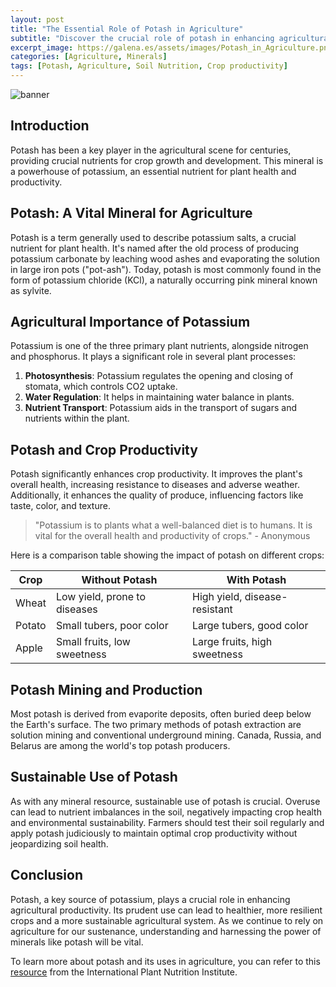 ```yaml
---
layout: post
title: "The Essential Role of Potash in Agriculture"
subtitle: "Discover the crucial role of potash in enhancing agricultural productivity and crop health."
excerpt_image: https://galena.es/assets/images/Potash_in_Agriculture.png
categories: [Agriculture, Minerals]
tags: [Potash, Agriculture, Soil Nutrition, Crop productivity]
---
```


![banner](https://galena.es/assets/images/Potash_in_Agriculture.png "A vibrant field of crops thriving under the sun, with a close-up of potash granules scattered on the soil, illustrating the essential role of potash in boosting agricultural productivity.")

## Introduction

Potash has been a key player in the agricultural scene for centuries, providing crucial nutrients for crop growth and development. This mineral is a powerhouse of potassium, an essential nutrient for plant health and productivity.

## Potash: A Vital Mineral for Agriculture

Potash is a term generally used to describe potassium salts, a crucial nutrient for plant health. It's named after the old process of producing potassium carbonate by leaching wood ashes and evaporating the solution in large iron pots ("pot-ash"). Today, potash is most commonly found in the form of potassium chloride (KCl), a naturally occurring pink mineral known as sylvite.

## Agricultural Importance of Potassium

Potassium is one of the three primary plant nutrients, alongside nitrogen and phosphorus. It plays a significant role in several plant processes:

1. **Photosynthesis**: Potassium regulates the opening and closing of stomata, which controls CO2 uptake.
2. **Water Regulation**: It helps in maintaining water balance in plants.
3. **Nutrient Transport**: Potassium aids in the transport of sugars and nutrients within the plant.

## Potash and Crop Productivity

Potash significantly enhances crop productivity. It improves the plant's overall health, increasing resistance to diseases and adverse weather. Additionally, it enhances the quality of produce, influencing factors like taste, color, and texture.

> "Potassium is to plants what a well-balanced diet is to humans. It is vital for the overall health and productivity of crops." - Anonymous

Here is a comparison table showing the impact of potash on different crops:

| Crop   | Without Potash | With Potash |
|--------|----------------|-------------|
| Wheat  | Low yield, prone to diseases | High yield, disease-resistant |
| Potato | Small tubers, poor color | Large tubers, good color |
| Apple  | Small fruits, low sweetness | Large fruits, high sweetness |

## Potash Mining and Production

Most potash is derived from evaporite deposits, often buried deep below the Earth's surface. The two primary methods of potash extraction are solution mining and conventional underground mining. Canada, Russia, and Belarus are among the world's top potash producers.

## Sustainable Use of Potash

As with any mineral resource, sustainable use of potash is crucial. Overuse can lead to nutrient imbalances in the soil, negatively impacting crop health and environmental sustainability. Farmers should test their soil regularly and apply potash judiciously to maintain optimal crop productivity without jeopardizing soil health.

## Conclusion

Potash, a key source of potassium, plays a crucial role in enhancing agricultural productivity. Its prudent use can lead to healthier, more resilient crops and a more sustainable agricultural system. As we continue to rely on agriculture for our sustenance, understanding and harnessing the power of minerals like potash will be vital.

To learn more about potash and its uses in agriculture, you can refer to this [resource](https://www.ipni.net/publication/bettercrops.nsf/0/F4D394D13A7C93C885257FA8006912FD/$FILE/BC-2016-2%20p30.pdf) from the International Plant Nutrition Institute.